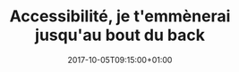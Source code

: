 ---
event: true
title: "Accessibilité, je t'emmènerai jusqu'au bout du back"
format: "Conférence"
lieu: "Auditorium Blaise Pascal"
date: 2017-10-05T09:15:00+01:00
duree: 45
themes:
  - accessibilité
  - back-office
services:
  - LSF
authors:
  - "Julie Moynat"
shortDescription: |
  Réaliser un site accessible du front au back est un challenge. Oui, le back-office, ce grand oublié de l'accessibilité. Challenge relevé ?
description: |
  J'ai sauté de joie quand j'ai su que j'allais réaliser un site WordPress pour une association où l'accessibilité doit être présente du front au back. J'ai un peu déchanté quand je m'y suis mise. Pour le front, pas trop de problèmes ; je suis formée, j'y vais les yeux fermés (ou presque, et ce presque est important) ! Pour le back… c'est une autre paire de manches. Dans l'univers du web, on entend souvent la petite phrase qui fâche « mais non, on s'en fiche de l'accessibilité, c'est du back-office ». OK. Mon client, non-voyant, utilise un lecteur d'écran et navigue au clavier. Je suis mal barrée. Comment tester ? Quelles sont les bonnes questions à se poser ? Comment (essayer de) rattraper les choses ? Un retour d'expérience.
---